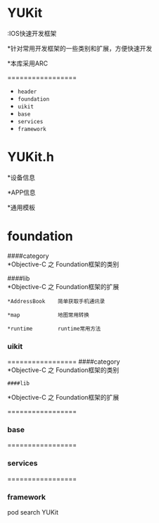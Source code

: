 
YUKit
=================
:IOS快速开发框架

*针对常用开发框架的一些类别和扩展，方便快速开发

*本库采用ARC

=================
- ```header```
-  ```foundation```
-  ```uikit```
-  ```base```
-  ```services```
-  ```framework```

YUKit.h
=================
*设备信息

*APP信息

*通用模板


foundation
=================
####category   
   *Objective-C 之 Foundation框架的类别

####lib            
   *Objective-C 之 Foundation框架的扩展


    *AddressBook    简单获取手机通讯录

    *map            地图常用转换

    *runtime        runtime常用方法

### uikit
=================
    ####category       
*Objective-C 之 Foundation框架的类别

    ####lib            
*Objective-C 之 Foundation框架的扩展

=================
### base


=================
### services


=================
### framework



pod search YUKit
